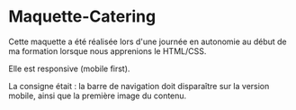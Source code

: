 # Maquette-Catering

Cette maquette a été réalisée lors d'une journée en autonomie au début de ma formation lorsque nous apprenions le HTML/CSS.

Elle est responsive (mobile first).

La consigne était : la barre de navigation doit disparaître sur la version mobile, ainsi que la première image du contenu.